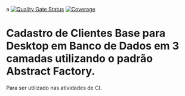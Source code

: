 a
[![Quality Gate Status](https://sonarcloud.io/api/project_badges/measure?project=francobm06_cadastrocliente_desktop5_base&metric=alert_status)](https://sonarcloud.io/summary/new_code?id=francobm06_cadastrocliente_desktop5_base)
[![Coverage](https://sonarcloud.io/api/project_badges/measure?project=francobm06_cadastrocliente_desktop5_base&metric=coverage)](https://sonarcloud.io/summary/new_code?id=francobm06_cadastrocliente_desktop5_base)

# Cadastro de Clientes Base para Desktop em Banco de Dados em 3 camadas utilizando o padrão Abstract Factory.

Para ser utilizado nas atividades de CI.
